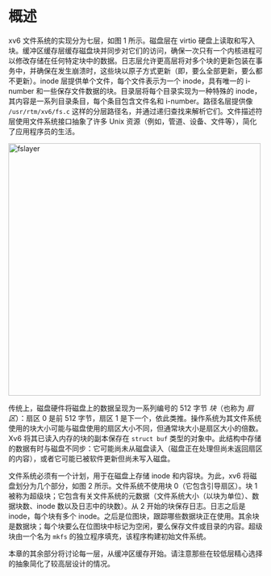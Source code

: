 # 概述

xv6 文件系统的实现分为七层，如图 1 所示。磁盘层在 virtio 硬盘上读取和写入块。缓冲区缓存层缓存磁盘块并同步对它们的访问，确保一次只有一个内核进程可以修改存储在任何特定块中的数据。日志层允许更高层将对多个块的更新包装在事务中，并确保在发生崩溃时，这些块以原子方式更新（即，要么全部更新，要么都不更新）。inode 层提供单个文件，每个文件表示为一个 inode，具有唯一的 i-number 和一些保存文件数据的块。目录层将每个目录实现为一种特殊的 inode，其内容是一系列目录条目，每个条目包含文件名和 i-number。路径名层提供像 `/usr/rtm/xv6/fs.c` 这样的分层路径名，并通过递归查找来解析它们。文件描述符层使用文件系统接口抽象了许多 Unix 资源（例如，管道、设备、文件等），简化了应用程序员的生活。

<img src="/assets/images/fslayer.svg" alt="fslayer" width="500"/>

传统上，磁盘硬件将磁盘上的数据呈现为一系列编号的 512 字节 *块*（也称为 *扇区*）：扇区 0 是前 512 字节，扇区 1 是下一个，依此类推。操作系统为其文件系统使用的块大小可能与磁盘使用的扇区大小不同，但通常块大小是扇区大小的倍数。Xv6 将其已读入内存的块的副本保存在 `struct buf` 类型的对象中。此结构中存储的数据有时与磁盘不同步：它可能尚未从磁盘读入（磁盘正在处理但尚未返回扇区的内容），或者它可能已被软件更新但尚未写入磁盘。

文件系统必须有一个计划，用于在磁盘上存储 inode 和内容块。为此，xv6 将磁盘划分为几个部分，如图 2 所示。文件系统不使用块 0（它包含引导扇区）。块 1 被称为超级块；它包含有关文件系统的元数据（文件系统大小（以块为单位）、数据块数、inode 数以及日志中的块数）。从 2 开始的块保存日志。日志之后是 inode，每个块有多个 inode。之后是位图块，跟踪哪些数据块正在使用。其余块是数据块；每个块要么在位图块中标记为空闲，要么保存文件或目录的内容。超级块由一个名为 `mkfs` 的独立程序填充，该程序构建初始文件系统。

本章的其余部分将讨论每一层，从缓冲区缓存开始。请注意那些在较低层精心选择的抽象简化了较高层设计的情况。
